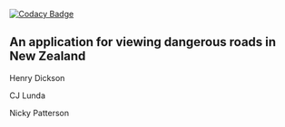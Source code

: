 [![Codacy Badge](https://app.codacy.com/project/badge/Grade/c1d943f6d79948be92cbb99c7742854c)](https://app.codacy.com/gh/H-Dickson/COSC345/dashboard?utm_source=gh&utm_medium=referral&utm_content=&utm_campaign=Badge_grade)


## An application for viewing dangerous roads in New Zealand

Henry Dickson

CJ Lunda

Nicky Patterson



